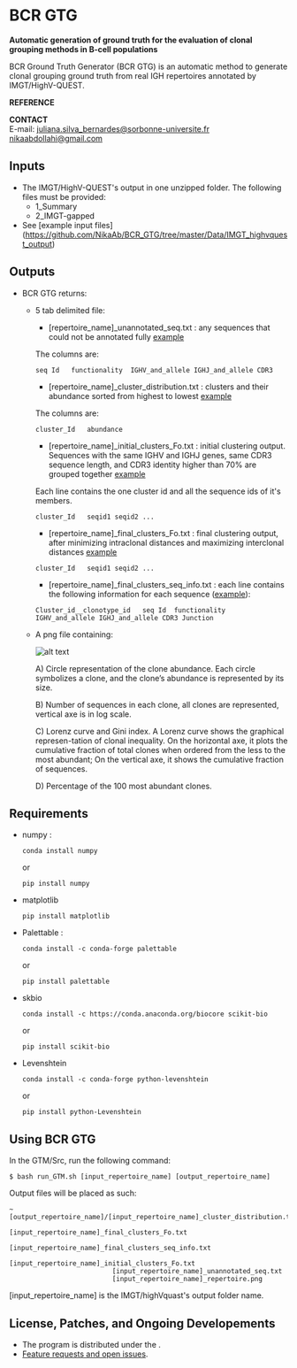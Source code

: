 # BCR GTG

**Automatic generation of ground truth for the evaluation of clonal grouping methods in B-cell populations**

BCR Ground Truth Generator (BCR GTG)  is an automatic method to generate clonal grouping ground truth from real IGH repertoires annotated by IMGT/HighV-QUEST. 

**REFERENCE**  


**CONTACT**  
  E-mail: 
  juliana.silva_bernardes@sorbonne-universite.fr 
  nikaabdollahi@gmail.com 
  
## Inputs
 
  * The IMGT/HighV-QUEST's output in one unzipped folder.
    The following files must be provided:
    * 1_Summary
    * 2_IMGT-gapped
  * See [example input files] (https://github.com/NikaAb/BCR_GTG/tree/master/Data/IMGT_highvquest_output)

## Outputs

  * BCR GTG returns:

    - 5 tab delimited file:

      * [repertoire_name]\_unannotated_seq.txt : any sequences that could not be annotated fully [example](https://github.com/NikaAb/BCR_GTG/blob/master/Data/GTM_output/I1_IMGT/I1_IMGT_unannotated_seq.txt)

      The columns are:
      ```
      seq Id   functionality  IGHV_and_allele IGHJ_and_allele CDR3
      ```
      * [repertoire_name]\_cluster_distribution.txt : clusters and their abundance sorted from highest to lowest [example](https://github.com/NikaAb/BCR_GTG/blob/master/Data/GTM_output/I1_IMGT/I1_IMGT_cluster_distribution.txt)

      The columns are:
      ```
      cluster_Id   abundance
      ```

      * [repertoire_name]\_initial_clusters_Fo.txt : initial clustering output. Sequences with the same IGHV and IGHJ genes, same CDR3 sequence length, and CDR3 identity higher than 70% are grouped together [example](https://github.com/NikaAb/BCR_GTG/blob/master/Data/GTM_output/I1_IMGT/I1_IMGT_initial_clusters_Fo.txt)

      Each line contains the one cluster id and all the sequence ids of it's members.
      ```
      cluster_Id   seqid1 seqid2 ...
      ```
      * [repertoire_name]\_final_clusters_Fo.txt : final clustering output, after minimizing intraclonal distances and maximizing interclonal distances [example](https://github.com/NikaAb/BCR_GTG/blob/master/Data/GTM_output/I1_IMGT/I1_IMGT_final_clusters_Fo.txt)
      ```
      cluster_Id   seqid1 seqid2 ...
      ```
      * [repertoire_name]\_final_clusters_seq_info.txt : each line contains the following information for each sequence ([example](https://github.com/NikaAb/BCR_GTG/blob/master/Data/GTM_output/I1_IMGT/I1_IMGT_final_clusters_seq_info.txt)):
      ```
      Cluster_id__clonotype_id   seq Id  functionality  IGHV_and_allele IGHJ_and_allele CDR3 Junction
      ```
      

    - A png file containing:

      ![alt text](https://github.com/NikaAb/BCR_GTG/blob/master/Data/GTM_output/I1_IMGT/I1_IMGT_repertoire.png )

      A) Circle representation of the clone abundance. Each  circle  symbolizes  a  clone, and the clone’s abundance is represented by its size.

      B) Number of sequences in each clone, all clones are represented, vertical axe is in log scale.

      C) Lorenz curve and Gini index. A Lorenz curve shows the graphical represen-tation of clonal inequality. On the horizontal axe, it plots the cumulative fraction of total clones when ordered from the less to the most abundant; On the vertical axe, it shows the cumulative fraction of sequences.

      D) Percentage of the 100 most abundant clones.
       
## Requirements 

  * numpy :
      ```
      conda install numpy
      ```
      or 
      ```
      pip install numpy
      ```

  * matplotlib
      ```
      pip install matplotlib
      ```
      
  * Palettable :
      ```
      conda install -c conda-forge palettable
      ```
      or
      ```
      pip install palettable
      ```

  * skbio
      ```
      conda install -c https://conda.anaconda.org/biocore scikit-bio
      ```
      or 
      ```
      pip install scikit-bio
      ```
  * Levenshtein
      ```
      conda install -c conda-forge python-levenshtein 
      ```
      or
      ```
      pip install python-Levenshtein
      ```


## Using BCR GTG 
  In the GTM/Src, run the following command:
  ```
  $ bash run_GTM.sh [input_repertoire_name] [output_repertoire_name]
  ```
                      
  Output files will be placed as such:
  ```
  ~[output_repertoire_name]/[input_repertoire_name]_cluster_distribution.txt
                            [input_repertoire_name]_final_clusters_Fo.txt
                            [input_repertoire_name]_final_clusters_seq_info.txt
                            [input_repertoire_name]_initial_clusters_Fo.txt
                            [input_repertoire_name]_unannotated_seq.txt
                            [input_repertoire_name]_repertoire.png
 ```
 [input_repertoire_name] is the IMGT/highVquast's output folder name.
## License, Patches, and Ongoing Developements

  * The program is distributed under the .  
  * [Feature requests and open issues](https://github.com/NikaAb/BCR_GTG/issues).

